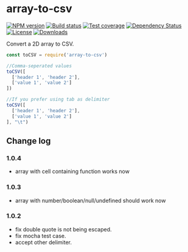 # array-to-csv

[![NPM version][npm-image]][npm-url]
[![Build status][travis-image]][travis-url]
[![Test coverage][coveralls-image]][coveralls-url]
[![Dependency Status][david-image]][david-url]
[![License][license-image]][license-url]
[![Downloads][downloads-image]][downloads-url]

Convert a 2D array to CSV.

```js
const toCSV = require('array-to-csv')

//Comma-seperated values
toCSV([
  ['header 1', 'header 2'],
  ['value 1', 'value 2']
])

//If you prefer using tab as delimiter
toCSV([
  ['header 1', 'header 2'],
  ['value 1', 'value 2']
], "\t")
```

## Change log
### 1.0.4
- array with cell containing function works now

### 1.0.3
- array with number/boolean/null/undefined should work now

### 1.0.2
- fix double quote is not being escaped.
- fix mocha test case.
- accept other delimiter.

[npm-image]: https://img.shields.io/npm/v/array-to-csv.svg?style=flat-square
[npm-url]: https://npmjs.org/package/array-to-csv
[github-tag]: http://img.shields.io/github/tag/jonathanong/array-to-csv.svg?style=flat-square
[github-url]: https://github.com/jonathanong/array-to-csv/tags
[travis-image]: https://img.shields.io/travis/jonathanong/array-to-csv.svg?style=flat-square
[travis-url]: https://travis-ci.org/jonathanong/array-to-csv
[coveralls-image]: https://img.shields.io/coveralls/jonathanong/array-to-csv.svg?style=flat-square
[coveralls-url]: https://coveralls.io/r/jonathanong/array-to-csv
[david-image]: http://img.shields.io/david/jonathanong/array-to-csv.svg?style=flat-square
[david-url]: https://david-dm.org/jonathanong/array-to-csv
[license-image]: http://img.shields.io/npm/l/array-to-csv.svg?style=flat-square
[license-url]: LICENSE
[downloads-image]: http://img.shields.io/npm/dm/array-to-csv.svg?style=flat-square
[downloads-url]: https://npmjs.org/package/array-to-csv
